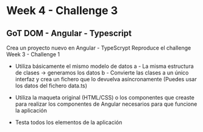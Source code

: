 # Week 4 - Challenge 3

## GoT DOM - Angular - Typescript

Crea un proyecto nuevo en Angular - TypeScrypt
Reproduce el challenge Week 3 - Challenge 1

- Utiliza básicamente el mismo modelo de datos
  a - La misma estructura de clases -> generamos los datos
  b - Convierte las clases a un único interfaz y crea un fichero que lo devuelva asíncronamente
    (Puedes usar los datos del fichero data.ts)

- Utiliza la maqueta original (HTML/CSS) o los componentes que creaste
para realizar los componentes de Angular necesarios para que funcione la aplicación

- Testa todos los elementos de la aplicación
